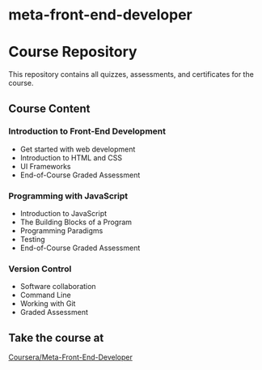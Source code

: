 # meta-front-end-developer

# Course Repository

This repository contains all quizzes, assessments, and certificates for the course.

## Course Content

### Introduction to Front-End Development

- Get started with web development
- Introduction to HTML and CSS
- UI Frameworks
- End-of-Course Graded Assessment

### Programming with JavaScript

- Introduction to JavaScript
- The Building Blocks of a Program
- Programming Paradigms
- Testing
- End-of-Course Graded Assessment

### Version Control

- Software collaboration
- Command Line
- Working with Git
- Graded Assessment

## Take the course at

[Coursera/Meta-Front-End-Developer](https://www.coursera.org/professional-certificates/meta-front-end-developer?)
